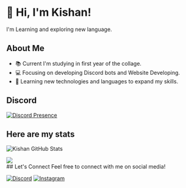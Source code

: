 # 👋 Hi, I'm Kishan! 
 I'm Learning and exploring new language.
  
 ## About Me 
 - 📚 Current I'm studying in first year of the collage. 
 - 💻 Focusing on developing Discord bots and Website Developing. 
 - 🌱 Learning new technologies and languages to expand my skills. 
  
 ## Discord 
 [![Discord Presence](https://discord.c99.nl/widget/theme-2/841319721860988931.png)](https://discord.com/users/841319721860988931) 
  
 ## Here are my stats 
 ![Kishan GitHub Stats](https://github-readme-stats.vercel.app/api?username=kishan899&theme=vision-friendly-dark) 
 <br>
 <div align='left'> 
 <a href="https://github.com/Rahuletto?tab=repositories"> 
             <img src="https://github-readme-stats.vercel.app/api/top-langs/?username=rahuletto&bg_color=14151a&theme=dark&title_color=206DA2&text_color=FFFFFF&layout=compact&show_icons=true&border_color=206DA2&icon_color=206DA2&include_all_commits=true&border_radius=15&card_width=370"></img> 
           </a>
  <br>
 ## Let's Connect 
 Feel free to connect with me on social media! 
  
 [![Discord](https://img.shields.io/badge/-Discord-7289DA?logo=discord&logoColor=white&style=flat)](https://discord.com/users/841319721860988931) 
 [![Instagram](https://img.shields.io/badge/-Instagram-E4405F?logo=instagram&logoColor=white&style=flat)](https://www.instagram.com/k1ng_x_kishan/) 
 
